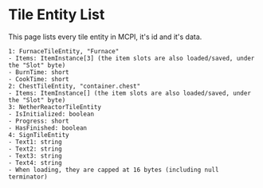 # Tile Entity List

This page lists every tile entity in MCPI, it's id and it's data.

```text
1: FurnaceTileEntity, "Furnace"
- Items: ItemInstance[3] (the item slots are also loaded/saved, under the "Slot" byte)
- BurnTime: short
- CookTime: short
2: ChestTileEntity, "container.chest"
- Items: ItemInstance[] (the item slots are also loaded/saved, under the "Slot" byte)
3: NetherReactorTileEntity
- IsInitialized: boolean
- Progress: short
- HasFinished: boolean
4: SignTileEntity
- Text1: string
- Text2: string
- Text3: string
- Text4: string
- When loading, they are capped at 16 bytes (including null terminator)
```